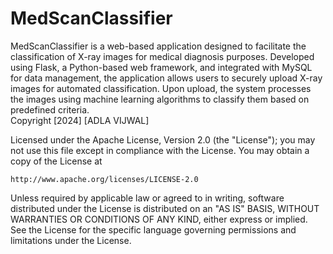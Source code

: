# MedScanClassifier
MedScanClassifier is a web-based application designed to facilitate the classification of X-ray images for medical diagnosis purposes. Developed using Flask, a Python-based web framework, and integrated with MySQL for data management, the application allows users to securely upload X-ray images for automated classification. Upon upload, the system processes the images using machine learning algorithms to classify them based on predefined criteria.
<br>
Copyright [2024] [ADLA VIJWAL]

Licensed under the Apache License, Version 2.0 (the "License");
you may not use this file except in compliance with the License.
You may obtain a copy of the License at

    http://www.apache.org/licenses/LICENSE-2.0

Unless required by applicable law or agreed to in writing, software
distributed under the License is distributed on an "AS IS" BASIS,
WITHOUT WARRANTIES OR CONDITIONS OF ANY KIND, either express or implied.
See the License for the specific language governing permissions and
limitations under the License.
